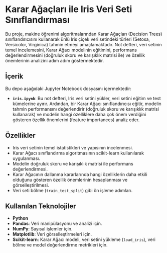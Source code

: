 # Karar Ağaçları ile Iris Veri Seti Sınıflandırması

Bu proje, makine öğrenimi algoritmalarından Karar Ağaçları (Decision Trees) sınıflandırıcısını kullanarak ünlü Iris çiçek veri setindeki türleri (Setosa, Versicolor, Virginica) tahmin etmeyi amaçlamaktadır. Not defteri, veri setinin temel incelemesini, Karar Ağacı modelinin eğitimini, performans değerlendirmesini (doğruluk skoru ve karışıklık matrisi ile) ve özellik önemlerinin analizini adım adım göstermektedir.

## İçerik

Bu depo aşağıdaki Jupyter Notebook dosyasını içermektedir:

* **`iris.ipynb`**: Bu not defteri, Iris veri setini yükler, veri setini eğitim ve test kümelerine ayırır. Ardından, bir Karar Ağacı sınıflandırıcısı eğitir, modelin tahmin performansını değerlendirir (doğruluk skoru ve karışıklık matrisi kullanarak) ve modelin hangi özelliklere daha çok önem verdiğini gösteren özellik önemlerini (feature importances) analiz eder.

## Özellikler

* Iris veri setinin temel istatistikleri ve yapısının incelenmesi.
* Karar Ağacı sınıflandırma algoritmasının scikit-learn kullanılarak uygulanması.
* Modelin doğruluk skoru ve karışıklık matrisi ile performans değerlendirmesi.
* Karar Ağacının dallanma kararlarında hangi özelliklerin daha etkili olduğunu gösteren özellik önemlerinin hesaplanması ve görselleştirilmesi.
* Veri seti bölme (`train_test_split`) gibi ön işleme adımları.

## Kullanılan Teknolojiler

* **Python**
* **Pandas**: Veri manipülasyonu ve analizi için.
* **NumPy**: Sayısal işlemler için.
* **Matplotlib**: Veri görselleştirmeleri için.
* **Scikit-learn**: Karar Ağacı modeli, veri setini yükleme (`load_iris`), veri bölme ve model değerlendirme metrikleri için.
